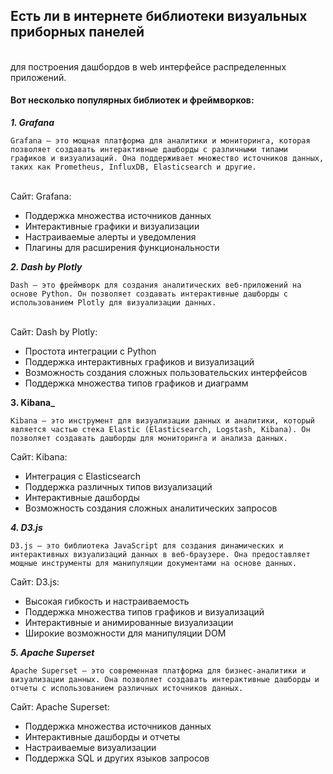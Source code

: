 
## Есть ли в интернете библиотеки визуальных приборных панелей
<br>для построения дашбордов в web интерфейсе распределенных приложений.

#### Вот несколько популярных библиотек и фреймворков:

**_1. Grafana_**
```
Grafana — это мощная платформа для аналитики и мониторинга, которая позволяет создавать интерактивные дашборды с различными типами графиков и визуализаций. Она поддерживает множество источников данных, таких как Prometheus, InfluxDB, Elasticsearch и другие.
```

<br>Сайт: Grafana:
* Поддержка множества источников данных
* Интерактивные графики и визуализации
* Настраиваемые алерты и уведомления
* Плагины для расширения функциональности

**_2. Dash by Plotly_**
```
Dash — это фреймворк для создания аналитических веб-приложений на основе Python. Он позволяет создавать интерактивные дашборды с использованием Plotly для визуализации данных.
```

<br>Сайт: Dash by Plotly:
* Простота интеграции с Python
* Поддержка интерактивных графиков и визуализаций
* Возможность создания сложных пользовательских интерфейсов
* Поддержка множества типов графиков и диаграмм
  
**3. Kibana_**
```
Kibana — это инструмент для визуализации данных и аналитики, который является частью стека Elastic (Elasticsearch, Logstash, Kibana). Он позволяет создавать дашборды для мониторинга и анализа данных.
```

Сайт: Kibana:
* Интеграция с Elasticsearch
* Поддержка различных типов визуализаций
* Интерактивные дашборды
* Возможность создания сложных аналитических запросов
  
**_4. D3.js_**
```
D3.js — это библиотека JavaScript для создания динамических и интерактивных визуализаций данных в веб-браузере. Она предоставляет мощные инструменты для манипуляции документами на основе данных.
```

Сайт: D3.js:
* Высокая гибкость и настраиваемость
* Поддержка множества типов графиков и визуализаций
* Интерактивные и анимированные визуализации
* Широкие возможности для манипуляции DOM
 
**_5. Apache Superset_**
```
Apache Superset — это современная платформа для бизнес-аналитики и визуализации данных. Она позволяет создавать интерактивные дашборды и отчеты с использованием различных источников данных.
```

Сайт: Apache Superset:
* Поддержка множества источников данных
* Интерактивные дашборды и отчеты
* Настраиваемые визуализации
* Поддержка SQL и других языков запросов